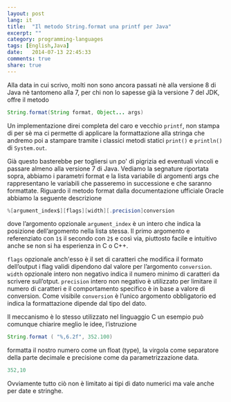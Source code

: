 ```yaml
---
layout: post
lang: it
title:  "Il metodo String.format una printf per Java"
excerpt: ""
category: programming-languages
tags: [English,Java]
date:   2014-07-13 22:45:33
comments: true
share: true
---
```


Alla data in cui scrivo, molti non sono ancora passati nè alla versione 8 di Java nè tantomeno alla 7, per chi non lo sapesse già la versione 7 del JDK, offre il metodo 

```java
String.format(String format, Object... args)
```

Un implementazione direi completa del caro e vecchio `printf`, non stampa di per sè ma ci permette di applicare la formattazione alla stringa che andremo poi a stampare tramite i classici metodi statici `print()` e `println()` di `System.out`.
 
Già questo basterebbe per togliersi un po' di pigrizia ed eventuali vincoli e passare almeno alla versione 7 di Java.
Vediamo la segnature riportata sopra, abbiamo i parametri format e la lista variabile di argomenti args che rappresentano le variabili che passeremo in successione e che saranno formattate. Riguardo il metodo format dalla documentazione ufficiale Oracle abbiamo la seguente descrizione

```java
%[argument_index$][flags][width][.precision]conversion
```

dove l’argomento opzionale `argument_index`  è un intero che indica la posizione dell’argomento nella lista stessa. 
Il primo argomento e referenziato con `1$` il secondo con `2$` e così via, piuttosto facile e intuitivo anche se non si ha esperienza in C o C++.

`flags` opzionale anch'esso è il set di caratteri che modifica il formato dell’output i flag  validi dipendono dal valore per l’argomento `conversion`.
`width` opzionale intero non negativo indica il numero minimo di caratteri da scrivere sull’otput.
`precision` intero non negativo è utilizzato per limitare il numero di caratteri e il comportamento specifico è in base a valore di conversion.
Come visibile `conversion` è l’unico argomento obbligatorio ed indica la formattazione dipende dal tipo del dato.

Il meccanismo è lo stesso utilizzato nel linguaggio C un esempio può comunque chiarire meglio le idee, l’istruzione

```java
String.format ( "%,6.2f", 352.100)
```
formatta il nostro numero come un float (type), la virgola come separatore della parte decimale e precisione come da parametrizzazione data.
```java
352,10
```
Ovviamente tutto ciò non è limitato ai tipi di dato numerici ma vale anche per date e stringhe.
